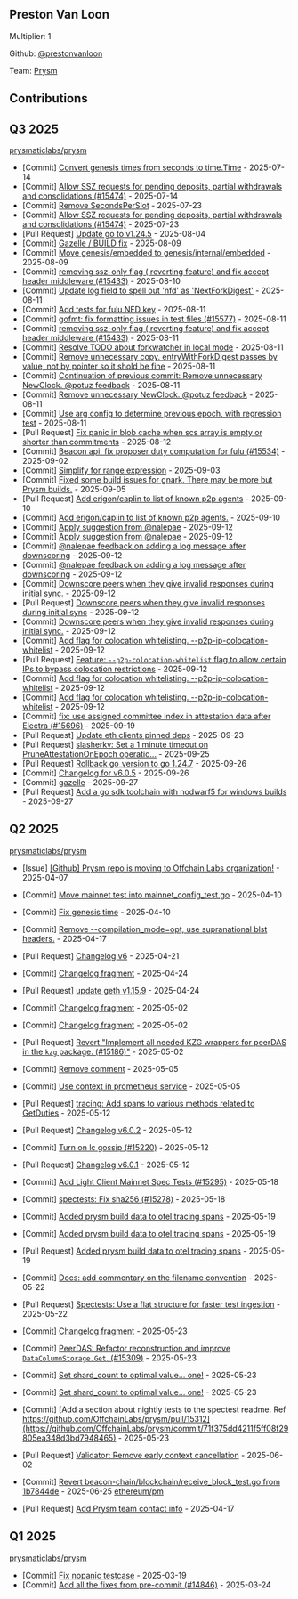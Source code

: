 
## Preston Van Loon
Multiplier: 1

Github: [@prestonvanloon](https://github.com/prestonvanloon)

Team: [Prysm](https://github.com/Prysmaticlabs/Prysm/pulls?q=author%3Aprestonvanloon)

## Contributions

## Q3 2025


[prysmaticlabs/prysm](https://github.com/prysmaticlabs/prysm)
* [Commit] [Convert genesis times from seconds to time.Time](https://github.com/OffchainLabs/prysm/commit/017e6edbf168e7f9e3953e30b647e10d25ac854a) - 2025-07-14
* [Commit] [Allow SSZ requests for pending deposits, partial withdrawals and consolidations (#15474)](https://github.com/OffchainLabs/prysm/commit/961ea054543adcf68a84c0c198e9ef2d841a8ee4) - 2025-07-14
* [Commit] [Remove SecondsPerSlot](https://github.com/OffchainLabs/prysm/commit/0fad6505982918b2a182cbad0d6a81eb038840bf) - 2025-07-23
* [Commit] [Allow SSZ requests for pending deposits, partial withdrawals and consolidations (#15474)](https://github.com/OffchainLabs/prysm/commit/961ea054543adcf68a84c0c198e9ef2d841a8ee4) - 2025-07-23
* [Pull Request] [Update go to v1.24.5](https://github.com/OffchainLabs/prysm/pull/15561) - 2025-08-04
* [Commit] [Gazelle / BUILD fix](https://github.com/OffchainLabs/prysm/commit/1ad0c93b24c4b1058bd7801b40e3acb960c01a90) - 2025-08-09
* [Commit] [Move genesis/embedded to genesis/internal/embedded](https://github.com/OffchainLabs/prysm/commit/f3b88dcc10ed4c41bee001aac75141b8f8e256f7) - 2025-08-09
* [Commit] [removing ssz-only flag ( reverting feature) and fix accept header middleware (#15433)](https://github.com/OffchainLabs/prysm/commit/77958022e7a6af74196855f053498d4a7172ea78) - 2025-08-10
* [Commit] [Update log field to spell out 'nfd' as 'NextForkDigest'](https://github.com/OffchainLabs/prysm/commit/42fb56e4986ce8bce968880e37fe6d40d03d5d9c) - 2025-08-11
* [Commit] [Add tests for fulu NFD key](https://github.com/OffchainLabs/prysm/commit/57d44bd33d73e5a9e9649d7dc3ec596b42929dbd) - 2025-08-11
* [Commit] [gofmt: fix formatting issues in test files (#15577)](https://github.com/OffchainLabs/prysm/commit/f7f992c256a27d92a7c25f6f833edc46a6899dfd) - 2025-08-11
* [Commit] [removing ssz-only flag ( reverting feature) and fix accept header middleware (#15433)](https://github.com/OffchainLabs/prysm/commit/77958022e7a6af74196855f053498d4a7172ea78) - 2025-08-11
* [Commit] [Resolve TODO about forkwatcher in local mode](https://github.com/OffchainLabs/prysm/commit/c1df312949e5b1538d80bfaa4f19281c53c1a023) - 2025-08-11
* [Commit] [Remove unnecessary copy. entryWithForkDigest passes by value, not by pointer so it shold be fine](https://github.com/OffchainLabs/prysm/commit/c1bf8c6fa4f7f418b2a78ad4b34a4107760ffed5) - 2025-08-11
* [Commit] [Continuation of previous commit: Remove unnecessary NewClock. @potuz feedback](https://github.com/OffchainLabs/prysm/commit/67041970b4de947fb1c6cb1f69a8a13e76598a25) - 2025-08-11
* [Commit] [Remove unnecessary NewClock. @potuz feedback](https://github.com/OffchainLabs/prysm/commit/8d31ed5c4a0b916026479bf9e4e51ad8e2773291) - 2025-08-11
* [Commit] [Use arg config to determine previous epoch, with regression test](https://github.com/OffchainLabs/prysm/commit/1a100dfe1648bc658392ee457722528702ee1a8d) - 2025-08-11
* [Pull Request] [Fix panic in blob cache when scs array is empty or shorter than commitments](https://github.com/OffchainLabs/prysm/pull/15581) - 2025-08-12
* [Commit] [Beacon api: fix proposer duty computation for fulu (#15534)](https://github.com/OffchainLabs/prysm/commit/d012ab653c056692cb3747acf827f9a443c01169) - 2025-09-02
* [Commit] [Simplify for range expression](https://github.com/OffchainLabs/prysm/commit/a8cd221a48eea9fa8039d0498287fdb97ce4f713) - 2025-09-03
* [Commit] [Fixed some build issues for gnark. There may be more but Prysm builds.](https://github.com/OffchainLabs/prysm/commit/d487e5c10988fa47cb2bf3b4151b99fb55a247f6) - 2025-09-05
* [Pull Request] [Add erigon/caplin to list of known p2p agents](https://github.com/OffchainLabs/prysm/pull/15678) - 2025-09-10
* [Commit] [Add erigon/caplin to list of known p2p agents.](https://github.com/OffchainLabs/prysm/commit/2973ae136659b9333ffb21ff4c93443bd5bbe840) - 2025-09-10
* [Commit] [Apply suggestion from @nalepae](https://github.com/OffchainLabs/prysm/commit/5c36f613cb79f0ca1eb8557c87536199cdf2a905) - 2025-09-12
* [Commit] [Apply suggestion from @nalepae](https://github.com/OffchainLabs/prysm/commit/1dd303a3e5823507bca14ed020eb6d9f9527838c) - 2025-09-12
* [Commit] [@nalepae feedback on adding a log message after downscoring](https://github.com/OffchainLabs/prysm/commit/56bc8fbcb13f77c2839d6258276cbd2ebc56cb14) - 2025-09-12
* [Commit] [@nalepae feedback on adding a log message after downscoring](https://github.com/OffchainLabs/prysm/commit/99b8d27d1bb5e57f2c65fff5a27313e4f5c7c48c) - 2025-09-12
* [Commit] [Downscore peers when they give invalid responses during initial sync.](https://github.com/OffchainLabs/prysm/commit/dac66337e00be71b07b0e31d9ee81b69b4aa1a46) - 2025-09-12
* [Pull Request] [Downscore peers when they give invalid responses during initial sync](https://github.com/OffchainLabs/prysm/pull/15686) - 2025-09-12
* [Commit] [Downscore peers when they give invalid responses during initial sync.](https://github.com/OffchainLabs/prysm/commit/b72e8aa309730cf5ed1b16b71fdf1551d9dc5910) - 2025-09-12
* [Commit] [Add flag for colocation whitelisting. --p2p-ip-colocation-whitelist](https://github.com/OffchainLabs/prysm/commit/51b270b071e30e89b37e78c31c3444e6071549b7) - 2025-09-12
* [Pull Request] [Feature: `--p2p-colocation-whitelist` flag to allow certain IPs to bypass colocation restrictions](https://github.com/OffchainLabs/prysm/pull/15685) - 2025-09-12
* [Commit] [Add flag for colocation whitelisting. --p2p-ip-colocation-whitelist](https://github.com/OffchainLabs/prysm/commit/a3da31ee5abe3481f4f23e0d3bac0229e8a51ed8) - 2025-09-12
* [Commit] [Add flag for colocation whitelisting. --p2p-ip-colocation-whitelist](https://github.com/OffchainLabs/prysm/commit/4d34adfc771491a7167adcb643023780ed832bb4) - 2025-09-12
* [Commit] [fix: use assigned committee index in attestation data after Electra (#15696)](https://github.com/OffchainLabs/prysm/commit/54991bbc52cb780b24bc06743cbcb6983b00262c) - 2025-09-19
* [Pull Request] [Update eth clients pinned deps](https://github.com/OffchainLabs/prysm/pull/15733) - 2025-09-23
* [Pull Request] [slasherkv: Set a 1 minute timeout on PruneAttestationOnEpoch operatio…](https://github.com/OffchainLabs/prysm/pull/15746) - 2025-09-25
* [Pull Request] [Rollback go_version to go 1.24.7](https://github.com/OffchainLabs/prysm/pull/15761) - 2025-09-26
* [Commit] [Changelog for v6.0.5](https://github.com/OffchainLabs/prysm/commit/11c83bbc63369aa80d3daebc83f33da344c60cc1) - 2025-09-26
* [Commit] [gazelle](https://github.com/OffchainLabs/prysm/commit/1b8145774a98bf4a6be8b0893dc6200595f19c11) - 2025-09-27
* [Pull Request] [Add a go sdk toolchain with nodwarf5 for windows builds](https://github.com/OffchainLabs/prysm/pull/15766) - 2025-09-27
## Q2 2025


[prysmaticlabs/prysm](https://github.com/prysmaticlabs/prysm)
* [Issue] [[Github] Prysm repo is moving to Offchain Labs organization!](https://github.com/prysmaticlabs/prysm/issues/15139) - 2025-04-07
* [Commit] [Move mainnet test into mainnet_config_test.go](https://github.com/OffchainLabs/prysm/commit/13cbb9bdcb02ccd1392a8d694e0abf656e930081) - 2025-04-10
* [Commit] [Fix genesis time](https://github.com/OffchainLabs/prysm/commit/8784332c67440556e937d44ff2ed2c2521ffafb5) - 2025-04-10
* [Commit] [Remove --compilation_mode=opt, use supranational blst headers.](https://github.com/OffchainLabs/prysm/commit/6eeec293cdd93896fde6fec2e0cdece2133db4d9) - 2025-04-17

* [Pull Request] [Changelog v6](https://github.com/OffchainLabs/prysm/pull/15203) - 2025-04-21
* [Commit] [Changelog fragment](https://github.com/OffchainLabs/prysm/commit/4cb3ada7fcf39fbe45016b4bcd049192e4ed3350) - 2025-04-24
* [Pull Request] [update geth v1.15.9](https://github.com/OffchainLabs/prysm/pull/15216) - 2025-04-24
* [Commit] [Changelog fragment](https://github.com/OffchainLabs/prysm/commit/4423b71c9de153ba76a530c38ebd2d3a010338fe) - 2025-05-02
* [Commit] [Changelog fragment](https://github.com/OffchainLabs/prysm/commit/137c929b898f36bf260c816092b44e19f58fbda8) - 2025-05-02
* [Pull Request] [Revert "Implement all needed KZG wrappers for peerDAS in the `kzg` package. (#15186)"](https://github.com/OffchainLabs/prysm/pull/15244) - 2025-05-02
* [Commit] [Remove comment](https://github.com/OffchainLabs/prysm/commit/7d8138a33b80e7b6f068581013f6cdfb7847e51e) - 2025-05-05
* [Commit] [Use context in prometheus service](https://github.com/OffchainLabs/prysm/commit/e7534fbf31b17bfde1931d31a514ae6412d7a6fa) - 2025-05-05
* [Pull Request] [tracing: Add spans to various methods related to GetDuties](https://github.com/OffchainLabs/prysm/pull/15271) - 2025-05-12
* [Pull Request] [Changelog v6.0.2](https://github.com/OffchainLabs/prysm/pull/15270) - 2025-05-12
* [Commit] [Turn on lc gossip (#15220)](https://github.com/OffchainLabs/prysm/commit/6df476835ce68fe3c17c3997fbbf3db7558170bc) - 2025-05-12
* [Pull Request] [Changelog v6.0.1](https://github.com/OffchainLabs/prysm/pull/15269) - 2025-05-12
* [Commit] [Add Light Client Mainnet Spec Tests (#15295)](https://github.com/OffchainLabs/prysm/commit/1dea6857d50484145af49fdbf9c82739e1d478dd) - 2025-05-18
* [Commit] [spectests: Fix sha256 (#15278)](https://github.com/OffchainLabs/prysm/commit/6f9a93ac8906496e9425e0dc918152ac8791c8e5) - 2025-05-18
* [Commit] [Added prysm build data to otel tracing spans](https://github.com/OffchainLabs/prysm/commit/bc4c8fc3803be4671641e1ae3681087728b89c74) - 2025-05-19
* [Commit] [Added prysm build data to otel tracing spans](https://github.com/OffchainLabs/prysm/commit/1f3f650d1c79f3f64d588935c647adfc643a1a63) - 2025-05-19
* [Pull Request] [Added prysm build data to otel tracing spans](https://github.com/OffchainLabs/prysm/pull/15302) - 2025-05-19
* [Commit] [Docs: add commentary on the filename convention](https://github.com/OffchainLabs/prysm/commit/720f85e74cbba5a78125be795bef281da2ee05b5) - 2025-05-22
* [Pull Request] [Spectests: Use a flat structure for faster test ingestion](https://github.com/OffchainLabs/prysm/pull/15313) - 2025-05-22
* [Commit] [Changelog fragment](https://github.com/OffchainLabs/prysm/commit/cb080d2362352d39f5692f72ed4a4f780630764a) - 2025-05-23
* [Commit] [PeerDAS: Refactor reconstruction and improve `DataColumnStorage.Get`. (#15309)](https://github.com/OffchainLabs/prysm/commit/58b5aac201a6a4ad033c2604ae4d98010407e47a) - 2025-05-23
* [Commit] [Set shard_count to optimal value... one!](https://github.com/OffchainLabs/prysm/commit/8af426a9942855f326830e9851d97c2b8a7178a4) - 2025-05-23
* [Commit] [Set shard_count to optimal value... one!](https://github.com/OffchainLabs/prysm/commit/c6b4cc8575a283fa865c31e24ba4781379857b7f) - 2025-05-23
* [Commit] [Add a section about nightly tests to the spectest readme. Ref https://github.com/OffchainLabs/prysm/pull/15312](https://github.com/OffchainLabs/prysm/commit/71f375dd4211f5ff08f29805ea348d3bd7948465) - 2025-05-23
* [Pull Request] [Validator: Remove early context cancellation](https://github.com/OffchainLabs/prysm/pull/15369) - 2025-06-02
* [Commit] [Revert beacon-chain/blockchain/receive_block_test.go from 1b7844de](https://github.com/OffchainLabs/prysm/commit/32a0f12a4f4c6e4421eac05f65f710e507e00acd) - 2025-06-25
[ethereum/pm](https://github.com/ethereum/pm)
* [Pull Request] [Add Prysm team contact info](https://github.com/ethereum/pm/pull/1484) - 2025-04-17
## Q1 2025

[prysmaticlabs/prysm](https://github.com/prysmaticlabs/prysm)
* [Commit] [Fix nopanic testcase](https://github.com/prysmaticlabs/prysm/commit/ab3a51db433893112624462724a5eac7a1e55ecd) - 2025-03-19
* [Commit] [Add all the fixes from pre-commit (#14846)](https://github.com/prysmaticlabs/prysm/commit/38eabd1037881a96cb3c4ee64d0bf3094b5a4acd) - 2025-03-24
